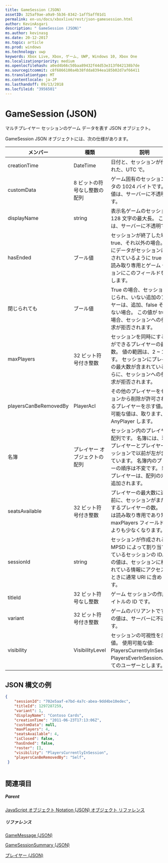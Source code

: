 ```yaml
---
title: GameSession (JSON)
assetID: 325af9ae-a9a9-5b36-8342-1aff5aff01d1
permalink: en-us/docs/xboxlive/rest/json-gamesession.html
author: KevinAsgari
description: " GameSession (JSON)"
ms.author: kevinasg
ms.date: 20-12-2017
ms.topic: article
ms.prod: windows
ms.technology: uwp
keywords: Xbox Live, Xbox, ゲーム, UWP, Windows 10, Xbox One
ms.localizationpriority: medium
ms.openlocfilehash: a0ed4b66c50baa89432f44d53e313f042138b7de
ms.sourcegitcommit: c8f6866100a4b38fdda8394ea185b02d7af66411
ms.translationtype: MT
ms.contentlocale: ja-JP
ms.lasthandoff: 09/13/2018
ms.locfileid: "3956501"
---
```

# <a name="gamesession-json"></a>GameSession (JSON)
マルチプレイヤー セッションのゲーム データを表す JSON オブジェクト。 
<a id="ID4ER"></a>

  
 
GameSession JSON オブジェクトには、次の仕様があります。
 
| メンバー| 種類| 説明| 
| --- | --- | --- | 
| creationTime| DateTime| 日付と、セッションが作成された、UTC で。 | 
| customData| 8 ビットの符号なし整数の配列| ゲーム固有のセッション データの 1024 バイトです。 この値は、サーバーに不透明です。 | 
| displayName| string| 表示名ゲームのセッション 128 文字の最大長。 この値は、サーバーに不透明です。 | 
| hasEnded| ブール値| セッションが終了した場合は true、それ以外の場合。 さらにデータがセッションに送信されているように true マーク読み取り専用とゲーム セッションにこのフィールドを設定します。 | 
| 閉じられても| ブール値| True の場合、セッションが閉じられ、いない追加のプレイヤーは、追加、false そうでない場合。 この値が true の場合、セッションへの参加要求が拒否されます。 | 
| maxPlayers| 32 ビット符号付き整数| セッションを同時にすることができるプレイヤーの最大数。 値の範囲は、2 ~ 16 です。 セッションにプレイヤーの最大数が含まれているとさらに、セッションへの参加要求が拒否されます。 | 
| playersCanBeRemovedBy| PlayerAcl| その他のプレイヤーをセッションから削除が許可されているプレイヤーを示す値。 設定可能な値は、取ります、Self AnyPlayer します。 | 
| 名簿| プレイヤー オブジェクトの配列| セッション内のプレイヤーの配列です。 名簿には、現在のプレイヤーとプレイヤーがセッションで以前が左が含まれています。 名簿内のプレイヤーの順序は不変です。 新しいプレイヤーは、配列の末尾に追加されます。 | 
| seatsAvailable| 32 ビット符号付き整数| プレイヤーの最大数に達する前に、セッションがまだ参加するプレイヤーの数。 この値は読み取り専用であり常に maxPlayers フィールドの値よりも少なくなります。 | 
| sessionId| string| セッションが作成されると、MPSD によって割り当てられているセッションの ID。 この値は、セッションに格納されている情報にアクセスするときに通常 URI に含められます。| 
| titleId| 32 ビット符号なし整数| ゲーム セッションの作成、タイトルの ID です。| 
| variant| 32 ビット符号付き整数| ゲームのバリアントです。 この値は、サーバーに不透明です。| 
| visibility| VisibilityLevel| セッションの可視性を示す値。 使用可能な値: PlayersCurrentlyInSession、PlayersEverInSession、すべてのユーザーとします。| 
  
<a id="ID4EEF"></a>

 
## <a name="sample-json-syntax"></a>JSON 構文の例
 

```json
{
    "sessionId": "702e5aaf-e7bd-4a7c-abea-9dd4be10edec",
    "titleId": 1297287259,
    "variant": 1,
    "displayName": "Contoso Cards",
    "creationTime": "2011-06-23T17:13:06Z",
    "customData": null,
    "maxPlayers": 4,
    "seatsAvailable": 4,
    "isClosed": false,
    "hasEnded": false,
    "roster": [],
    "visibility": "PlayersCurrentlyInSession",
    "playersCanBeRemovedBy": "Self",
 }
    
```

  
<a id="ID4ENF"></a>

 
## <a name="see-also"></a>関連項目
 
<a id="ID4EPF"></a>

 
##### <a name="parent"></a>Parent 

[JavaScript オブジェクト Notation (JSON) オブジェクト リファレンス](atoc-xboxlivews-reference-json.md)

  
<a id="ID4EZF"></a>

 
##### <a name="reference"></a>リファレンス 

[GameMessage (JSON)](json-gamemessage.md)

 [GameSessionSummary (JSON)](json-gamesessionsummary.md)

 [プレイヤー (JSON)](json-player.md)

   